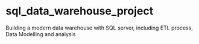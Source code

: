 # sql_data_warehouse_project
Building a modern data warehouse with SQL server, including ETL process, Data Modelling and analysis
